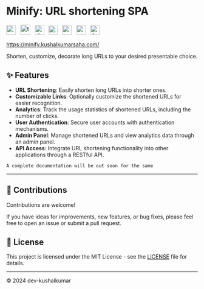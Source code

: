 # Minify: URL shortening SPA

<img style="height:25px" title="nextjs" src="https://github.com/marwin1991/profile-technology-icons/assets/136815194/5f8c622c-c217-4649-b0a9-7e0ee24bd704"/> &nbsp;
<img style="height:26px" title="typescript" src="https://user-images.githubusercontent.com/25181517/183890598-19a0ac2d-e88a-4005-a8df-1ee36782fde1.png"/> &nbsp;
<img style="height:25px" title="shadcn/ui" src="https://avatars.githubusercontent.com/u/139895814?s=200&v=4"/> &nbsp;
<img style="height:24px" title="cassandra" src="https://user-images.githubusercontent.com/25181517/183893668-d45b89f9-bd9f-4143-b61a-7db9ac6bbd5e.png"/> &nbsp;
<img style="height:25px" title="redis" src="https://user-images.githubusercontent.com/25181517/182884894-d3fa6ee0-f2b4-4960-9961-64740f533f2a.png"/> &nbsp;
<img style="height:25px" title="vercel" src="https://assets.vercel.com/image/upload/front/favicon/vercel/180x180.png"/> &nbsp;
<img style="height:25px" title="docker" src="https://user-images.githubusercontent.com/25181517/117207330-263ba280-adf4-11eb-9b97-0ac5b40bc3be.png"/> &nbsp;
      
https://minify.kushalkumarsaha.com/

Shorten, customize, decorate long URLs to your desired presentable choice.

## :sparkles: Features

- **URL Shortening**: Easily shorten long URLs into shorter ones.
- **Customizable Links**: Optionally customize the shortened URLs for easier recognition.
- **Analytics**: Track the usage statistics of shortened URLs, including the number of clicks.
- **User Authentication**: Secure user accounts with authentication mechanisms.
- **Admin Panel**: Manage shortened URLs and view analytics data through an admin panel.
- **API Access**: Integrate URL shortening functionality into other applications through a RESTful API.

`A complete documentation will be out soon for the same`

<hr>

## :handshake: Contributions

Contributions are welcome! 

If you have ideas for improvements, new features, or bug fixes, please feel free to open an issue or submit a pull request.

## :book: License

This project is licensed under the MIT License - see the <a href=''>LICENSE</a> file for details.

<hr>

© 2024 dev-kushalkumar
